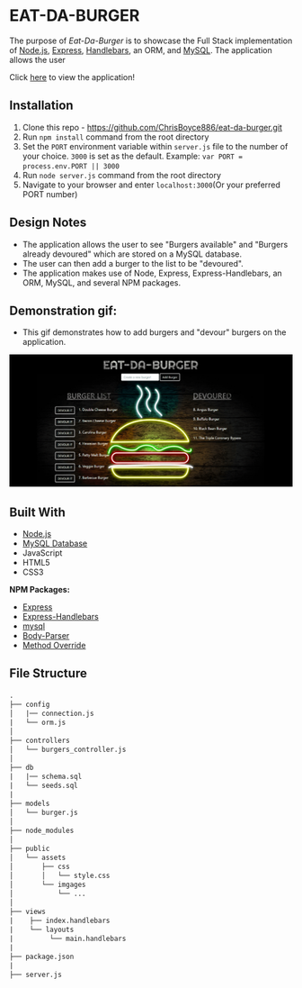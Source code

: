 # EAT-DA-BURGER

The purpose of *Eat-Da-Burger* is to showcase the Full Stack implementation of [Node.js](https://nodejs.org/en/), 
[Express](https://expressjs.com/), [Handlebars](https://www.npmjs.com/package/express-handlebars), an ORM, and [MySQL](https://www.mysql.com/). The application allows the user 

Click [here](https://eat--da--burger.herokuapp.com/) to view the application!


## Installation 

1. Clone this repo - https://github.com/ChrisBoyce886/eat-da-burger.git
2. Run `npm install` command from the root directory
3. Set the `PORT` environment variable within `server.js` file to the number of your choice. `3000` is set as the default. 
Example: `var PORT = process.env.PORT || 3000`
4. Run `node server.js` command from the root directory
5. Navigate to your browser and enter `localhost:3000`(Or your preferred PORT number)


## Design Notes

* The application allows the user to see "Burgers available" and "Burgers already devoured" which are stored on a MySQL database.
* The user can then add a burger to the list to be "devoured". 
* The application makes use of Node, Express, Express-Handlebars, an ORM, MySQL, and several NPM packages. 
     
## Demonstration gif:

* This gif demonstrates how to add burgers and "devour" burgers on the application. 
   
![Eat-Da-Burger.Gif](public/assets/images/eat-da-burger.gif "eat-da-burger.gif")

     
## Built With

* [Node.js](https://nodejs.org/en/docs/)
* [MySQL Database](https://www.mysql.com/)
* JavaScript
* HTML5
* CSS3

**NPM Packages:**

* [Express](https://www.npmjs.com/package/express)
* [Express-Handlebars](https://www.npmjs.com/package/express-handlebars)
* [mysql](https://www.npmjs.com/package/mysql)
* [Body-Parser](https://www.npmjs.com/package/body-parser)
* [Method Override](https://www.npmjs.com/package/method-override)

## File Structure 

```
.
├── config
│   |── connection.js
|   └── orm.js
│ 
├── controllers
│   └── burgers_controller.js
│
├── db
|   |── schema.sql
|   └── seeds.sql
|
├── models
│   └── burger.js
│ 
├── node_modules
│ 
├── public
│   └── assets
│       ├── css
│       │   └── style.css
│       └── imgages
│           └── ...      
│
├── views
|    ├── index.handlebars
|    └── layouts
|         └── main.handlebars
|
├── package.json
|
├── server.js
```

